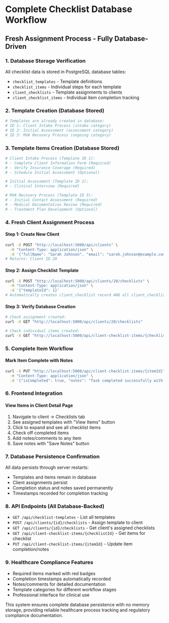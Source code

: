 # Complete Checklist Database Workflow

## Fresh Assignment Process - Fully Database-Driven

### 1. Database Storage Verification
All checklist data is stored in PostgreSQL database tables:
- `checklist_templates` - Template definitions
- `checklist_items` - Individual steps for each template  
- `client_checklists` - Template assignments to clients
- `client_checklist_items` - Individual item completion tracking

### 2. Template Creation (Database Stored)
```bash
# Templates are already created in database:
# ID 1: Client Intake Process (intake category)
# ID 2: Initial Assessment (assessment category) 
# ID 3: MVA Recovery Process (ongoing category)
```

### 3. Template Items Creation (Database Stored)
```bash
# Client Intake Process (Template ID 1):
# - Complete Client Information Form (Required)
# - Verify Insurance Coverage (Required)
# - Schedule Initial Assessment (Optional)

# Initial Assessment (Template ID 2):
# - Clinical Interview (Required)

# MVA Recovery Process (Template ID 3):
# - Initial Contact Assessment (Required)
# - Medical Documentation Review (Required)
# - Treatment Plan Development (Optional)
```

### 4. Fresh Client Assignment Process

#### Step 1: Create New Client
```bash
curl -X POST "http://localhost:5000/api/clients" \
  -H "Content-Type: application/json" \
  -d '{"fullName": "Sarah Johnson", "email": "sarah.johnson@example.com", ...}'
# Returns: Client ID 20
```

#### Step 2: Assign Checklist Template
```bash
curl -X POST "http://localhost:5000/api/clients/20/checklists" \
  -H "Content-Type: application/json" \
  -d '{"templateId": 1}'
# Automatically creates client_checklist record AND all client_checklist_items
```

#### Step 3: Verify Database Creation
```bash
# Check assignment created:
curl -X GET "http://localhost:5000/api/clients/20/checklists"

# Check individual items created:
curl -X GET "http://localhost:5000/api/client-checklist-items/{checklistId}"
```

### 5. Complete Item Workflow

#### Mark Item Complete with Notes
```bash
curl -X PUT "http://localhost:5000/api/client-checklist-items/{itemId}" \
  -H "Content-Type: application/json" \
  -d '{"isCompleted": true, "notes": "Task completed successfully with all documentation."}'
```

### 6. Frontend Integration

#### View Items in Client Detail Page
1. Navigate to client → Checklists tab
2. See assigned templates with "View Items" button
3. Click to expand and see all checklist items
4. Check off completed items
5. Add notes/comments to any item
6. Save notes with "Save Notes" button

### 7. Database Persistence Confirmation

All data persists through server restarts:
- Templates and items remain in database
- Client assignments persist
- Completion status and notes saved permanently
- Timestamps recorded for completion tracking

### 8. API Endpoints (All Database-Backed)

- `GET /api/checklist-templates` - List all templates
- `POST /api/clients/{id}/checklists` - Assign template to client
- `GET /api/clients/{id}/checklists` - Get client's assigned checklists
- `GET /api/client-checklist-items/{checklistId}` - Get items for checklist
- `PUT /api/client-checklist-items/{itemId}` - Update item completion/notes

### 9. Healthcare Compliance Features

- Required items marked with red badges
- Completion timestamps automatically recorded
- Notes/comments for detailed documentation
- Template categories for different workflow stages
- Professional interface for clinical use

This system ensures complete database persistence with no memory storage, providing reliable healthcare process tracking and regulatory compliance documentation.